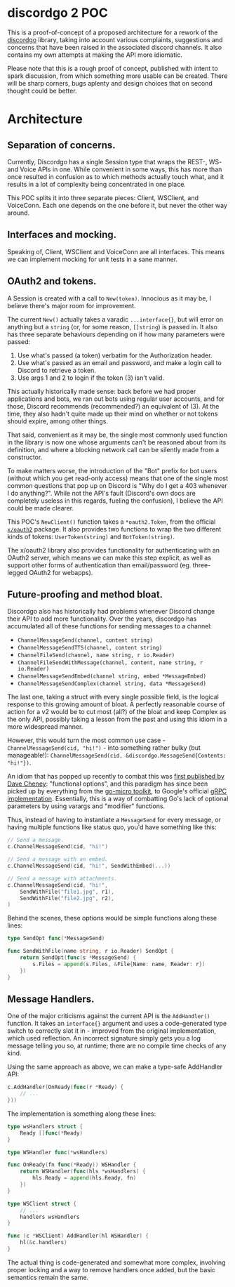 discordgo 2 POC
===============

This is a proof-of-concept of a proposed architecture for a rework of the [discordgo](https://github.com/bwmarrin/discordgo) library, taking into account various complaints, suggestions and concerns that have been raised in the associated discord channels. It also contains my own attempts at making the API more idiomatic.

Please note that this is a rough proof of concept, published with intent to spark discussion, from which something more usable can be created. There will be sharp corners, bugs aplenty and design choices that on second thought could be better.

Architecture
============

Separation of concerns.
-----------------------

Currently, Discordgo has a single Session type that wraps the REST-, WS- and Voice APIs in one. While convenient in some ways, this has more than once resulted in confusion as to which methods actually touch what, and it results in a lot of complexity being concentrated in one place.

This POC splits it into three separate pieces: Client, WSClient, and VoiceConn. Each one depends on the one before it, but never the other way around.

Interfaces and mocking.
-----------------------

Speaking of, Client, WSClient and VoiceConn are all interfaces. This means we can implement mocking for unit tests in a sane manner.

OAuth2 and tokens.
------------------

A Session is created with a call to `New(token)`. Innocious as it may be, I believe there's major room for improvement.

The current `New()` actually takes a varadic `...interface{}`, but will error on anything but a `string` (or, for some reason, `[]string`) is passed in. It also has three separate behaviours depending on if how many parameters were passed:

1. Use what's passed (a token) verbatim for the Authorization header.
2. Use what's passed as an email and password, and make a login call to Discord to retrieve a token.
3. Use args 1 and 2 to login if the token (3) isn't valid.

This actually historically made sense: back before we had proper applications and bots, we ran out bots using regular user accounts, and for those, Discord recommends (recommended?) an equivalent of (3). At the time, they also hadn't quite made up their mind on whether or not tokens should expire, among other things.

That said, convenient as it may be, the single most commonly used function in the library is now one whose arguments can't be reasoned about from its definition, and where a blocking network call can be silently made from a constructor.

To make matters worse, the introduction of the "Bot" prefix for bot users (without which you get read-only access) means that one of the single most common questions that pop up on Discord is "Why do I get a 403 whenever I do anything?". While not the API's fault (Discord's own docs are completely useless in this regards, fueling the confusion), I believe the API could be made clearer.

This POC's `NewClient()` function takes a `*oauth2.Token`, from the official [`x/oauth2`](https://godoc.org/golang.org/x/oauth2) package. It also provides two functions to wrap the two different kinds of tokens: `UserToken(string)` and `BotToken(string)`.

The x/oauth2 library also provides functionality for authenticating with an OAuth2 server, which means we can make this step explicit, as well as support other forms of authentication than email/password (eg. three-legged OAuth2 for webapps).

Future-proofing and method bloat.
---------------------------------

Discordgo also has historically had problems whenever Discord change their API to add more functionality. Over the years, discordgo has accumulated all of these functions for sending messages to a channel:

* `ChannelMessageSend(channel, content string)`
* `ChannelMessageSendTTS(channel, content string)`
* `ChannelFileSend(channel, name string, r io.Reader)`
* `ChannelFileSendWithMessage(channel, content, name string, r io.Reader)`
* `ChannelMessageSendEmbed(channel string, embed *MessageEmbed)`
* `ChannelMessageSendComplex(channel string, data *MessageSend)`

The last one, taking a struct with every single possible field, is the logical response to this growing amount of bloat. A perfectly reasonable course of action for a v2 would be to cut most (all?) of the bloat and keep Complex as the only API, possibly taking a lesson from the past and using this idiom in a more widespread manner.

However, this would turn the most common use case - `ChannelMessageSend(cid, "hi!")` - into something rather bulky (but manageable!): `ChannelMessageSend(cid, &discordgo.MessageSend{Contents: "hi!"})`.

An idiom that has popped up recently to combat this was [first published by Dave Cheney](https://dave.cheney.net/2014/10/17/functional-options-for-friendly-apis): "functional options", and this paradigm has since been picked up by everything from the [go-micro toolkit](https://godoc.org/github.com/micro/go-micro/server#NewHandler), to Google's official [gRPC implementation](https://godoc.org/google.golang.org/grpc#ClientConn.Invoke). Essentially, this is a way of combatting Go's lack of optional parameters by using varargs and "modifier" functions.

Thus, instead of having to instantiate a `MessageSend` for every message, or having multiple functions like status quo, you'd have something like this:

```go
// Send a message.
c.ChannelMessageSend(cid, "hi!")

// Send a message with an embed.
c.ChannelMessageSend(cid, "hi!", SendWithEmbed(...))

// Send a message with attachments.
c.ChannelMessageSend(cid, "hi!",
    SendWithFile("file1.jpg", r1),
    SendWithFile("file2.jpg", r2),
)
```

Behind the scenes, these options would be simple functions along these lines:

```go
type SendOpt func(*MessageSend)

func SendWithFile(name string, r io.Reader) SendOpt {
    return SendOpt(func(s *MessageSend) {
        s.Files = append(s.Files, &File{Name: name, Reader: r})
    })
}
```

Message Handlers.
-----------------

One of the major criticisms against the current API is the `AddHandler()` function. It takes an `interface{}` argument and uses a code-generated type switch to correctly slot it in - improved from the original implementation, which used reflection. An incorrect signature simply gets you a log message telling you so, at runtime; there are no compile time checks of any kind.

Using the same approach as above, we can make a type-safe AddHandler API:

```go
c.AddHandler(OnReady(func(r *Ready) {
    // ...
}))
```

The implementation is something along these lines:

```go
type wsHandlers struct {
    Ready []func(*Ready)
}

type WSHandler func(*wsHandlers)

func OnReady(fn func(*Ready)) WSHandler {
    return WSHandler(func(hls *wsHandlers) {
        hls.Ready = append(hls.Ready, fn)
    })
}

type WSClient struct {
    // ...
    handlers wsHandlers
}

func (c *WSClient) AddHandler(hl WSHandler) {
    hl(&c.handlers)
}
```

The actual thing is code-generated and somewhat more complex, involving proper locking and a way to remove handlers once added, but the basic semantics remain the same.
